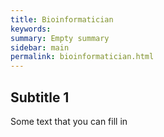 ```yaml
---
title: Bioinformatician
keywords:
summary: Empty summary
sidebar: main
permalink: bioinformatician.html
---
```


## Subtitle 1

Some text that you can fill in